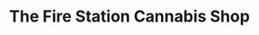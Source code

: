 ---
title: "The Fire Station Cannabis Shop"
url: /iron-river/the-fire-station-cannabis-shop/
shop: cannabis
---